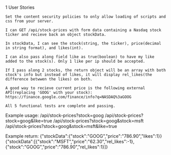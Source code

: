 1
User Stories

    Set the content security policies to only allow loading of scripts and css from your server.

    I can GET /api/stock-prices with form data containing a Nasdaq stock ticker and recieve back an object stockData.

    In stockData, I can see the stock(string, the ticker), price(decimal in string format), and likes(int).

    I can also pass along field like as true(boolean) to have my like added to the stock(s). Only 1 like per ip should be accepted.

    If I pass along 2 stocks, the return object will be an array with both stock's info but instead of likes, it will display rel_likes(the difference betwwen the likes) on both.

    A good way to recieve current price is the following external API(replacing 'GOOG' with your stock): https://finance.google.com/finance/info?q=NASDAQ%3aGOOG

    All 5 functional tests are complete and passing.

Example usage:
    /api/stock-prices?stock=goog
    /api/stock-prices?stock=goog&like=true
    /api/stock-prices?stock=goog&stock=msft
    /api/stock-prices?stock=goog&stock=msft&like=true

Example return:
    {"stockData":{"stock":"GOOG","price":"786.90","likes":1}}
    {"stockData":[{"stock":"MSFT","price":"62.30","rel_likes":-1},{"stock":"GOOG","price":"786.90","rel_likes":1}]}
